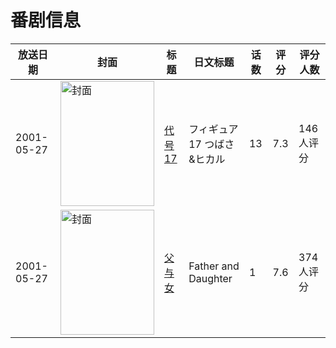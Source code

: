 # 番剧信息

|放送日期|封面|标题|日文标题|话数|评分|评分人数|
|---|---|---|---|---|---|---|
|2001-05-27|<img src="https://lain.bgm.tv/pic/cover/c/b0/55/10376_Ws30G.jpg" alt="封面" style="width:150px;height:200px;object-fit:cover;">|[代号17](https://bangumi.tv/subject/10376)|フィギュア17 つばさ&ヒカル|13|7.3|146人评分|
|2001-05-27|<img src="https://lain.bgm.tv/pic/cover/c/7f/44/40187_Wb6qQ.jpg" alt="封面" style="width:150px;height:200px;object-fit:cover;">|[父与女](https://bangumi.tv/subject/40187)|Father and Daughter|1|7.6|374人评分|
